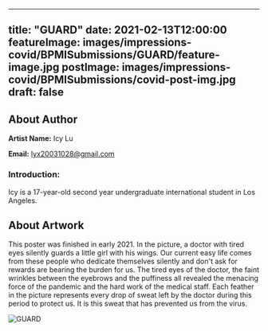 
---
title: "GUARD"
date: 2021-02-13T12:00:00
featureImage: images/impressions-covid/BPMISubmissions/GUARD/feature-image.jpg
postImage: images/impressions-covid/BPMISubmissions/covid-post-img.jpg
draft: false
---

## About Author

**Artist Name:** Icy Lu

**Email:** lyx20031028@gmail.com

### Introduction:
Icy is a 17-year-old second year undergraduate international student in Los Angeles.

## About Artwork
This poster was finished in early 2021. In the picture, a doctor with tired eyes silently guards a little girl with his wings. Our current easy life comes from these people who dedicate themselves silently and don't ask for rewards are bearing the burden for us. The tired eyes of the doctor, the faint wrinkles between the eyebrows and the puffiness all revealed the menacing force of the pandemic and the hard work of the medical staff. Each feather in the picture represents every drop of sweat left by the doctor during this period to protect us. It is this sweat that has prevented us from the virus.

![GUARD](../../images/impressions-covid/BPMISubmissions/GUARD/GUARD.jpg)
